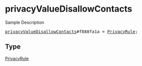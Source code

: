 # privacyValueDisallowContacts

Sample Description

<pre>
<a href="../constructor/privacyValueDisallowContacts.md">privacyValueDisallowContacts</a>#f888fa1a = <a href="../type/PrivacyRule.md">PrivacyRule</a>;
</pre>

## Type

<a href="../type/PrivacyRule.md">PrivacyRule</a>
